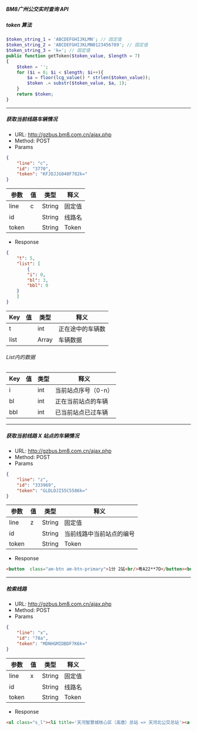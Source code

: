 ##### BM8广州公交实时查询 API


##### token 算法
```php
$token_string_1 = 'ABCDEFGHIJKLMN'; // 固定值
$token_string_2 = 'ABCDEFGHIJKLMN0123456789'; // 固定值
$token_string_3 = 'k='; // 固定值
public function getToken($token_value, $length = 7)
{
    $token = '';
    for ($i = 0; $i < $length; $i++){
        $a = floor(lcg_value() * strlen($token_value));
        $token .= substr($token_value, $a, 1);
    }
    return $token;
}
```

<hr>

##### 获取当前线路车辆情况
- URL: http://gzbus.bm8.com.cn/ajax.php
- Method: POST
- Params
```json
{
	"line": "c",
	"id": "3770",
	"token": "KFJDJJG040F782k="
}
```
| 参数  | 值   | 类型   | 释义   |
| ----- | ---- | ------ | ------ |
| line  | c    | String | 固定值 |
| id    |      | String | 线路名 |
| token |      | String | Token  |
- Response
```json
{
    "t": 5, 
    "list": [
        {
	    "i": 0,
	    "bl": 3,
	    "bbl": 0 
	}
    ]
}
```
| Key  | 值   | 类型  | 释义             |
| ---- | ---- | ----- | ---------------- |
| t    |      | int   | 正在途中的车辆数 |
| list |      | Array | 车辆数据         |

###### List内的数据
| Key  | 值   | 类型 | 释义                |
| ---- | ---- | ---- | ------------------- |
| i    |      | int  | 当前站点序号（0-n） |
| bl   |      | int  | 正在当前站点的车辆  |
| bbl  |      | int  | 已当前站点已过车辆  |

<hr>

##### 获取当前线路 X 站点的车辆情况
- URL: http://gzbus.bm8.com.cn/ajax.php 
- Method: POST 
- Params
```json
{
    "line": "z",
    "id": "333969",
    "token": "GLDLDJI55C5586k="
}
```
| 参数  | 值   | 类型   | 释义                     |
| ----- | ---- | ------ | ------------------------ |
| line  | z    | String | 固定值                   |
| id    |      | String | 当前线路中当前站点的编号 |
| token |      | String | Token                    |

- Response
```html
<button  class="am-btn am-btn-primary">1分 2站<br/>粤A22**7D</button><button  class="am-btn am-btn-primary">23分 13站<br/>粤A06**1D</button><button  class="am-btn am-btn-primary">31分 17站<br/>粤A05**9D</button>
```


<hr>


##### 检索线路
- URL: http://gzbus.bm8.com.cn/ajax.php 
- Method: POST 
- Params 
```json
{
    "line": "x",
    "id": "78a",
    "token": "MDNHGMIDBDF7K6k="
}

```
| 参数  | 值   | 类型   | 释义   |
| ----- | ---- | ------ | ------ |
| line  | x    | String | 固定值 |
| id    |      | String | 线路名 |
| token |      | String | Token  |

- Response
```html
<ul class="s_l"><li title='天河智慧城核心区（高唐）总站 => 天河北公交总站'><a href='/line/3770.html'>78A线</a></li></ul>
```

